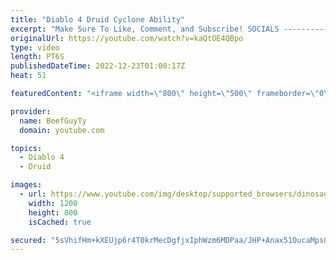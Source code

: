 ```yaml
---
title: "Diablo 4 Druid Cyclone Ability"
excerpt: "Make Sure To Like, Comment, and Subscribe! SOCIALS ---------------------------------------------- Join Our ..."
originalUrl: https://youtube.com/watch?v=kaQtOE4QBpo
type: video
length: PT6S
publishedDateTime: 2022-12-23T01:00:17Z
heat: 51

featuredContent: "<iframe width=\"800\" height=\"500\" frameborder=\"0\" src=\"https://www.youtube.com/embed/kaQtOE4QBpo\" allow=\"accelerometer; autoplay; encrypted-media; gyroscope; picture-in-picture\" allowfullscreen></iframe>"

provider:
  name: BeefGuyTy
  domain: youtube.com

topics:
  - Diablo 4
  - Druid

images:
  - url: https://www.youtube.com/img/desktop/supported_browsers/dinosaur.png
    width: 1200
    height: 800
    isCached: true

secured: "5sVhifHm+kXEUjp6r4T0krMecDgfjxIphWzm6MDPaa/JHP+Anax51OucaMpsGhDkoayVho1I9Ga1RBVYEwWSNE31kqbbTlK26t0E5Gv7xsEum1JvIIXWPYhBo0bJsTKG4HOze7sjIUVlDnxqfrWILBI+fvmTX8nmQisJ+IFvcHudT43u+VXlh/67yet8kZQ9ZZZH+iu83hVRpnsQDmg149jV38pOYCuC8STYvPTarwOOrQCyJ8lU4pRHOBggaEgSKGRJ2fxsVAq4o1pL6y1rq1iGNePe0rIGFbaTVh5A+baijfR4VXqv8JbM3HWS3Vw4ZZUa9PJuPUFZ47Sc7SF8M+VjsjrggubiLyE8yqPE6zieBgfQw4b1kKwCAkwmFPU8Huhy9HzKm9HnDz+bo2xbc/rLJDJXjYjAOGqHRPCR/aM=;46xQHZjw1VWWgH9Ox6Jmyw=="
---
```


